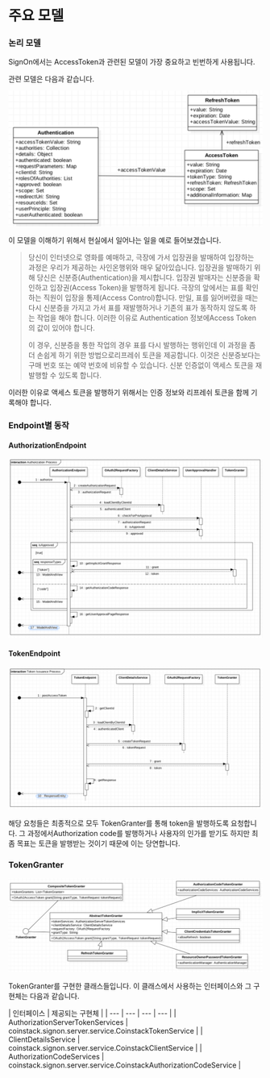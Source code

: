 # 주요 모델

### 논리 모델

SignOn에서는 AccessToken과 관련된 모델이 가장 중요하고 빈번하게 사용됩니다.

관련 모델은 다음과 같습니다.

![](../../.gitbook/assets/overview/coinstack_signon/main_model.png)

이 모델을 이해하기 위해서 현실에서 일어나는 일을 예로 들어보겠습니다.

> 당신이 인터넷으로 영화를 예매하고, 극장에 가서 입장권을 발매하여 입장하는 과정은 우리가 제공하는 사인온행위와 매우 닮아있습니다. 입장권을 발매하기 위해 당신은 신분증\(Authentication\)을 제시합니다. 입장권 발매자는 신분증을 확인하고 입장권\(Access Token\)을 발행하게 됩니다. 극장의 앞에서는 표를 확인하는 직원이 입장을 통제\(Access Control\)합니다. 만일, 표를 잃어버렸을 때는 다시 신분증을 가지고 가서 표를 재발행하거나 기존의 표가 동작하지 않도록 하는 작업을 해야 합니다. 이러한 이유로 Authentication 정보에Access Token의 값이 있어야 합니다.
>
> 이 경우, 신분증을 통한 작업의 경우 표를 다시 발행하는 행위인데 이 과정을 좀 더 손쉽게 하기 위한 방법으로리프레쉬 토큰을 제공합니다. 이것은 신분증보다는 구매 번호 또는 예약 번호에 비유할 수 있습니다. 신분 인증없이 액세스 토큰을 재발행할 수 있도록 합니다.

이러한 이유로 액세스 토큰을 발행하기 위해서는 인증 정보와 리프레쉬 토큰을 함께 기록해야 합니다.

### Endpoint별 동작

#### AuthorizationEndpoint

![](../../.gitbook/assets/overview/coinstack_signon/authorization_seq.png)

#### TokenEndpoint

![](../../.gitbook/assets/overview/coinstack_signon/token_seq.png)

해당 요청들은 최종적으로 모두 TokenGranter를 통해 token을 발행하도록 요청합니다. 그 과정에서Authorization code를 발행하거나 사용자의 인가를 받기도 하지만 최좀 목표는 토큰을 발행받는 것이기 때문에 이는 당연합니다.

### TokenGranter

![](../../.gitbook/assets/overview/coinstack_signon/tokengranter_model.png)

TokenGranter를 구현한 클래스들입니다. 이 클래스에서 사용하는 인터페이스와 그 구현체는 다음과 같습니다.

| 인터페이스 | 제공되는 구현체 |
| --- | --- | --- | --- |
| AuthorizationServerTokenServices | coinstack.signon.server.service.CoinstackTokenService |
| ClientDetailsService | coinstack.signon.server.service.CoinstackClientService |
| AuthorizationCodeServices | coinstack.signon.server.service.CoinstackAuthorizationCodeService |

